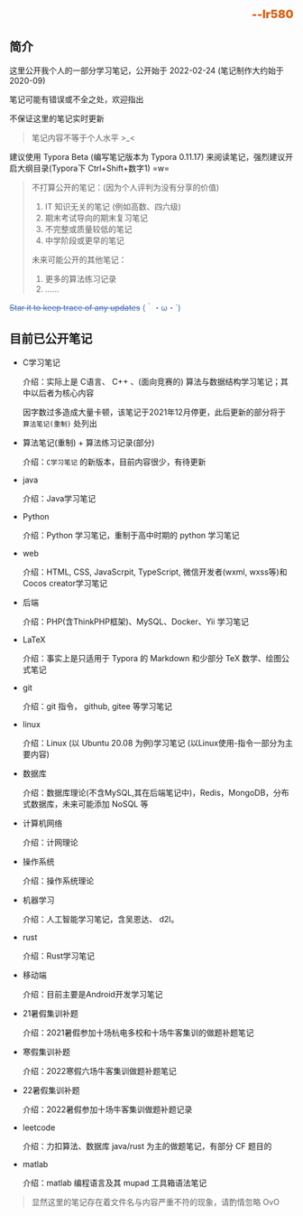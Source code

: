<!--<div align="center"></div>-->



<div align="right" style="font-weight:900;font-size:20px;color:chocolate">--lr580</div>

## 简介

这里公开我个人的一部分学习笔记，公开始于 2022-02-24 (笔记制作大约始于 2020-09)

笔记可能有错误或不全之处，欢迎指出

不保证这里的笔记实时更新

> 笔记内容不等于个人水平  >_<

建议使用 Typora Beta (编写笔记版本为 Typora 0.11.17) 来阅读笔记，强烈建议开启大纲目录(Typora下 Ctrl+Shift+数字1) =w=

> 不打算公开的笔记：(因为个人评判为没有分享的价值)
>
> 1. IT 知识无关的笔记 (例如高数、四六级)
> 2. 期末考试导向的期末复习笔记
> 3. 不完整或质量较低的笔记
> 4. 中学阶段或更早的笔记
>
> 未来可能公开的其他笔记：
>
> 1. 更多的算法练习记录
> 2. ……

<div style="color:#426ab3"><s>Star it to keep trace of any updates</s>  (｀・ω・´)</div>



## 目前已公开笔记

- C学习笔记

  介绍：实际上是 C语言、 C++ 、(面向竞赛的) 算法与数据结构学习笔记；其中以后者为核心内容

  因字数过多造成大量卡顿，该笔记于2021年12月停更，此后更新的部分将于 `算法笔记(重制)` 处列出

- 算法笔记(重制) + 算法练习记录(部分)

  介绍：`C学习笔记` 的新版本，目前内容很少，有待更新

- java

  介绍：Java学习笔记

- Python

  介绍：Python 学习笔记，重制于高中时期的 python 学习笔记

- web

  介绍：HTML, CSS, JavaScrpit, TypeScript, 微信开发者(wxml, wxss等)和 Cocos creator学习笔记

- 后端

  介绍：PHP(含ThinkPHP框架)、MySQL、Docker、Yii 学习笔记

- LaTeX

  介绍：事实上是只适用于 Typora 的 Markdown 和少部分 TeX 数学、绘图公式笔记

- git

  介绍：git 指令， github, gitee 等学习笔记

- linux

  介绍：Linux (以 Ubuntu 20.08 为例)学习笔记 (以Linux使用-指令一部分为主要内容)
  
- 数据库

  介绍：数据库理论(不含MySQL,其在后端笔记中)，Redis，MongoDB，分布式数据库，未来可能添加 NoSQL 等
  
- 计算机网络

  介绍：计网理论
  
- 操作系统

  介绍：操作系统理论
  
- 机器学习

  介绍：人工智能学习笔记，含吴恩达、 d2l。
  
- rust

  介绍：Rust学习笔记
  
- 移动端

  介绍：目前主要是Android开发学习笔记
  
- 21暑假集训补题

  介绍：2021暑假参加十场杭电多校和十场牛客集训的做题补题笔记

- 寒假集训补题

  介绍：2022寒假六场牛客集训做题补题笔记
  
- 22暑假集训补题

  介绍：2022暑假参加十场牛客集训做题补题记录
  
- leetcode

  介绍：力扣算法、数据库 java/rust 为主的做题笔记，有部分 CF 题目的 
  
- matlab

  介绍：matlab 编程语言及其 mupad 工具箱语法笔记

> 显然这里的笔记存在着文件名与内容严重不符的现象，请酌情忽略 OvO